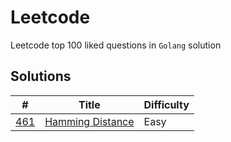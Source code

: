 # Leetcode
Leetcode top 100 liked questions in `Golang` solution

## Solutions
| # | Title | Difficulty |
| --- | ----- | ---------- |
| [461](461.Hamming_Distance.go) | [Hamming Distance](https://leetcode.com/problems/hamming-distance) | Easy |

